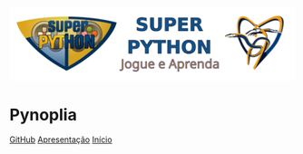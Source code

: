[![logo](_media/superpython_jogos.svg)](http://superpython_jogos.activufrj.nce.ufrj.br/)

# Pynoplia <small><span class="curversion"></span></small>

[GitHub](https://github.com/SuPyPerson/SuPyPerson.github.io)
[Apresentação](README)
[Início](/kwa)
